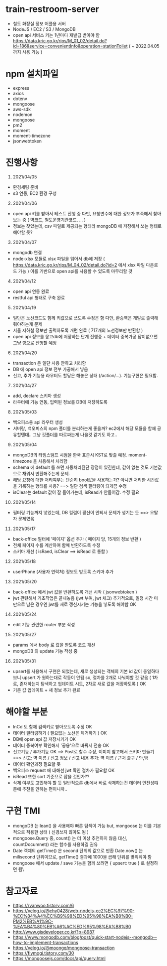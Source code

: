 # train-restroom-server
- 철도 화장실 정보 어플용 서버
- NodeJS / EC2 / S3 / MongoDB
- open api 서비스 키는 1년마다 재발급 받아야 함 
  https://data.kric.go.kr/rips/M_01_02/detail.do?id=186&service=convenientInfo&operation=stationToilet
  ( ~ 2022.04.05 까지 사용 가능 )

# npm 설치파일
- express
- axios
- dotenv
- mongoose
- aws-sdk
- nodemon
- mongoose
- pm2
- moment
- moment-timezone
- jsonwebtoken

# 진행사항
1. 2021/04/05
  - 환경세팅 준비
  - s3 연동, EC2 환경 구성
2. 2021/04/06
  - open api 키를 받아서 테스트 진행 중
    다만, 요청변수에 대한 정보가 부족해서 찾아보는 중 
    ( 역코드, 철도운영기관코드, ... )
  - 정보는 찾았는데, csv 파일로 제공되는 형태라 mongoDB 에 저장해서 쓰는 형태로 해야할 듯?
3. 2021/04/07
  - mongodb 연결
  - node-xlsx 모듈로 xlsx 파일을 읽어서 db에 저장
    ( https://data.kric.go.kr/rips/M_04_02/detail.do?id=2 에서 xlsx 파일 다운로드 가능 )
    이를 기반으로 open api를 사용할 수 있도록 마무리할 것
4. 2021/04/12
  - open api 연동 완료
  - restful api 형태로 구축 완료
5. 2021/04/19
  - 일단은 노선코드도 함께 키값으로 쓰도록 수정은 함
    다만, 환승역은 개발로 출력해줘야하는게 문제
  - 서울 지하철 정보만 출력하도록 개편 완료 ( 717개의 노선정보만 반환함 )
  - open api 정보를 몽고db에 저장하는 단계 진행중 + 데이터 중복가공
    답이없으면 그냥 깡으로 진행할 예정
6. 2021/04/20
  - transaction 은 일단 사용 안하고 처리함
  - DB 에 open api 정보 전부 가공해서 넣음
  - 신고, 추가 기능용 라우터도 할당은 해놓은 상태 (/action/...).
    기능구현은 필요함.
7. 2021/04/27
  - add, declare 스키마 생성
  - 라우터에 기능 연동, 입력된 정보를 DB에 저장하도록
8. 2021/05/03
  - 백오피스용 api 라우터 생성
  - 서버랑, 백오피스의 npm 폴더를 분리하는게 좋을까?
    ec2에서 해당 모듈을 함께 공유할텐데.. 그냥 깃폴더를 따로짜는게 나을것 같기도 하고..
9. 2021/05/04
  - mongoDB의 타임스탬프 시점을 한국 표준시 KST로 맞출 예정.
    moment-timezone 을 사용해서 처리함
  - schema 에 default 를 쓰면 자동처리된단 장점이 있긴한데,
    값이 없는 것도 기본값으로 채워서 반환해주는게 문제.
  - 해당 요청에 대한 처리여부는 단순히 bool값을 사용하는가?
    아니면 처리한 시간값을 기록하는 형태를 사용?
    ==> 일단 검색 필터링이 되게끔 수정
  - isClear는 default 값이 잘 들어가는데, isRead가 안들어감. 수정 필요
10. 2021/05/14
  - 필터링 기능까지 넣었는데, DB 컬럼이 갱신이 안되서 문제가 생기는 듯
    ==> 오탈자 문제였음
11. 2021/05/17
  - back-office 필터에 '페이지' 옵션 추가 ( 페이지 당, 15개의 정보 반환 )
  - 전체 페이지 수를 계산하여 함꼐 반환하도록 수정
  - 스키마 개선 ( isRaed, isClear ==> isRead 로 통합 )
12. 2021/05/18
  - userPhone (사용자 연락처) 정보도 받도록 스키마 추가
13. 2021/05/20
  - back-office 에서 jwt 값을 반환하도록 개선 시작 ( jsonwebtoken )
  - jwt 관련해서 기초작업은 끝내놓음 (jwt 부여, jwt 체크)
    추가적으로, 일정 시간 미만으로 남은 경우엔 jwt를 새로 갱신시키는 기능을 넣도록 해야함 OK
14. 2021/05/24
  - edit 기능 관련한 router 부분 작성
15. 2021/05/27
  - params 에서 body 로 값을 받도록 코드 개선
  - mongoDB 의 update 기능 작성 중
16. 2021/05/31
  - upsert를 사용해서 구현은 되었는데, 
    새로 생성되는 객체의 기본 id 값이 동일하다보니 upsert 가 원하는대로 작동이 안됨
    so, 절차를 2개로 나눠야할 것 같음
    ( 1차로, 존재하는지 탐색하고 업데이트 시도, 2차로 새로 값을 저장하도록 ) OK
  - 기존 값 업데이트 + 새 정보 추가 완료

# 해야할 부분
- lnCd 도 함께 검색키로 받아오도록 수정 OK
- 데이터 필터링하기 ( 필요없는 노선은 제거하기 ) OK
- DB에 open api 값 저장시키기 OK
- 데이터 중복여부 확인해서 '공용'으로 바꿔서 전송 OK
- 신고기능 / 추가기능 OK
  ==> Post로 함수 수정, 이미지 참고해서 스키마 만들기
  ==> 신고: 역 이름 / 신고 정보 / 신고 내용
      추가: 역 이름 / 근처 출구 / 안,밖
- 데이터 확인과정 필요할 듯
- 백오피스 request 에 대해선 jwt 확인 절차가 필요함 OK
- isRead 또한 sort 기준으로 잡을 것인가??
- 삭제 여부도 고민해야 할 듯
  일반적으론 db에서 바로 삭제하는건 데이터 안전성떄문에 추천을 안하는 편이니까..

# 구현 TMI
- mongoDB 는 lean() 을 사용해야 빠른 탐색이 가능
  but, mongoose 는 이를 기본적으로 적용한 상태 ( 신경쓰지 않아도 됨 )
- mongoose.Query 중, count() 는 더 이상 추천하지 않음
  대신, countDocumnet() 라는 함수를 사용하길 권유
- Date 객체의 getTime() 은 second 단위의 값으로 반환
  Date.now() 는 milisecond 단위이므로, getTime() 결과에 1000을 곱해 단위를 맞춰줘야 함
- mongoose 에서 update / save 기능을 함께 쓰려면 { upsert: true } 로 설정하면 됨\

# 참고자료
- https://ryanwoo.tistory.com/6
- https://velog.io/@chy0428/web-nodejs-ec2%EC%97%90-%EC%84%A4%EC%B9%98%ED%95%98%EA%B8%B0-PM2%EB%A1%9C-%EA%B4%80%EB%A6%AC%ED%95%98%EA%B8%B0
- http://www.gisdeveloper.co.kr/?p=8987
- https://www.mongodb.com/blog/post/quick-start-nodejs--mongodb--how-to-implement-transactions
- https://velog.io/@moongq/mongoose-transaction
- https://flymogi.tistory.com/30
- https://mongoosejs.com/docs/api/query.html